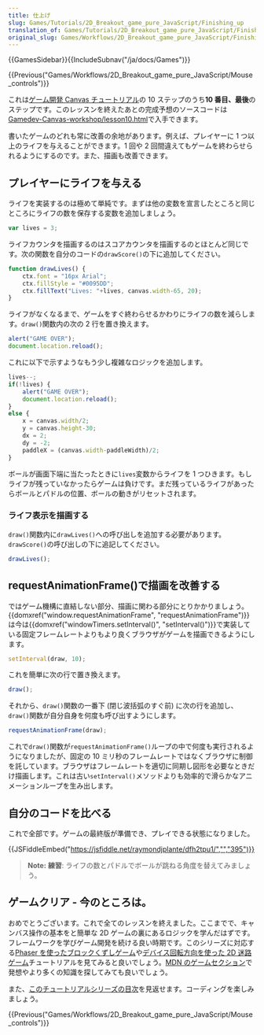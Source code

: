 ```yaml
---
title: 仕上げ
slug: Games/Tutorials/2D_Breakout_game_pure_JavaScript/Finishing_up
translation_of: Games/Tutorials/2D_Breakout_game_pure_JavaScript/Finishing_up
original_slug: Games/Workflows/2D_Breakout_game_pure_JavaScript/Finishing_up
---
```

{{GamesSidebar}}{{IncludeSubnav("/ja/docs/Games")}}

{{Previous("Games/Workflows/2D_Breakout_game_pure_JavaScript/Mouse_controls")}}

これは[ゲーム開発 Canvas チュートリアル](/ja/docs/Games/Workflows/Breakout_game_from_scratch)の 10 ステップのうち**10 番目、最後**のステップです。このレッスンを終えたあとの完成予想のソースコードは[Gamedev-Canvas-workshop/lesson10.html](https://github.com/end3r/Gamedev-Canvas-workshop/blob/gh-pages/lesson10.html)で入手できます。

書いたゲームのどれも常に改善の余地があります。例えば、プレイヤーに 1 つ以上のライフを与えることができます。1 回や 2 回間違えてもゲームを終わらせられるようにするのです。また、描画も改善できます。

## プレイヤーにライフを与える

ライフを実装するのは極めて単純です。まずは他の変数を宣言したところと同じところにライフの数を保存する変数を追加しましょう。

```js
var lives = 3;
```

ライフカウンタを描画するのはスコアカウンタを描画するのとほとんど同じです。次の関数を自分のコードの`drawScore()`の下に追加してください。

```js
function drawLives() {
    ctx.font = "16px Arial";
    ctx.fillStyle = "#0095DD";
    ctx.fillText("Lives: "+lives, canvas.width-65, 20);
}
```

ライフがなくなるまで、ゲームをすぐ終わらせるかわりにライフの数を減らします。`draw()`関数内の次の 2 行を置き換えます。

```js
alert("GAME OVER");
document.location.reload();
```

これに以下で示すようなもう少し複雑なロジックを追加します。

```js
lives--;
if(!lives) {
    alert("GAME OVER");
    document.location.reload();
}
else {
    x = canvas.width/2;
    y = canvas.height-30;
    dx = 2;
    dy = -2;
    paddleX = (canvas.width-paddleWidth)/2;
}
```

ボールが画面下端に当たったときに`lives`変数からライフを 1 つひきます。もしライフが残っていなかったらゲームは負けです。まだ残っているライフがあったらボールとパドルの位置、ボールの動きがリセットされます。

### ライフ表示を描画する

`draw()`関数内に`drawLives()`への呼び出しを追加する必要があります。`drawScore()`の呼び出しの下に追記してください。

```js
drawLives();
```

## requestAnimationFrame()で描画を改善する

ではゲーム機構に直結しない部分、描画に関わる部分にとりかかりましょう。{{domxref("window.requestAnimationFrame", "requestAnimationFrame")}}は今は{{domxref("windowTimers.setInterval()", "setInterval()")}}で実装している固定フレームレートよりもより良くブラウザがゲームを描画できるようにします。

```js
setInterval(draw, 10);
```

これを簡単に次の行で置き換えます。

```js
draw();
```

それから、`draw()`関数の一番下 (閉じ波括弧のすぐ前) に次の行を追加し、`draw()`関数が自分自身を何度も呼び出すようにします。

```js
requestAnimationFrame(draw);
```

これで`draw()`関数が`requestAnimationFrame()`ループの中で何度も実行されるようになりましたが、固定の 10 ミリ秒のフレームレートではなくブラウザに制御を託しています。ブラウザはフレームレートを適切に同期し図形を必要なときだけ描画します。これは古い`setInterval()`メソッドよりも効率的で滑らかなアニメーションループを生み出します。

## 自分のコードを比べる

これで全部です。ゲームの最終版が準備でき、プレイできる状態になりました。

{{JSFiddleEmbed("https://jsfiddle.net/raymondjplante/dfh2tpu1/","","395")}}

> **Note:** **練習**: ライフの数とパドルでボールが跳ねる角度を替えてみましょう。

## ゲームクリア - 今のところは。

おめでとうございます。これで全てのレッスンを終えました。ここまでで、キャンバス操作の基本をと簡単な 2D ゲームの裏にあるロジックを学んだはずです。フレームワークを学びゲーム開発を続ける良い時期です。このシリーズに対応する[Phaser を使ったブロックくずしゲーム](/ja/docs/Games/Workflows/2D_breakout_game_Phaser)や[デバイス回転方向を使った 2D 迷路ゲーム](/ja/docs/Games/Workflows/HTML5_Gamedev_Phaser_Device_Orientation)チュートリアルを見てみると良いでしょう。[MDN のゲームセクション](/ja/docs/Games)で発想やより多くの知識を探してみても良いでしょう。

また、[このチュートリアルシリーズの目次](/ja/docs/Games/Workflows/2D_Breakout_game_pure_JavaScript)を見返せます。コーディングを楽しみましょう。

{{Previous("Games/Workflows/2D_Breakout_game_pure_JavaScript/Mouse_controls")}}
